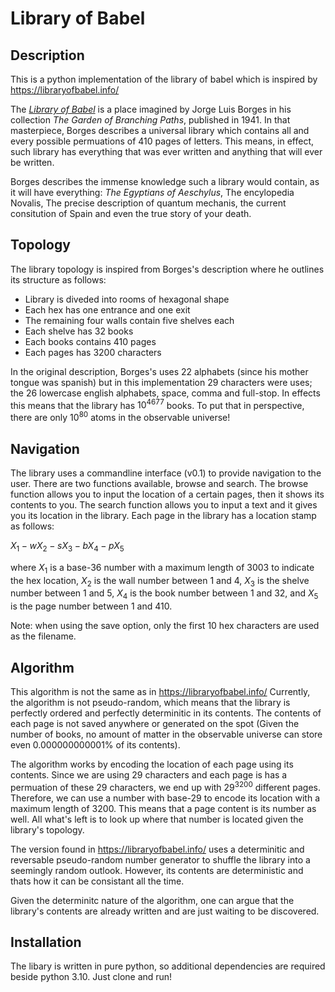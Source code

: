 # Library of Babel

## Description

This is a python implementation of the library of babel which is inspired by https://libraryofbabel.info/

The [*Library of Babel*](https://maskofreason.wordpress.com/wp-content/uploads/2011/02/the-library-of-babel-by-jorge-luis-borges.pdf) is a place imagined by Jorge Luis Borges in his collection *The Garden of Branching Paths*, published in 1941. In that masterpiece, Borges describes a universal library which contains all and every possible permuations of 410 pages of letters. This means, in effect, such library has everything that was ever written and anything that will ever be written.

Borges describes the immense knowledge such a library would contain, as it will have everything: *The Egyptians of Aeschylus*, The encylopedia Novalis, The precise description of quantum mechanis, the current consitution of Spain and even the true story of your death.

## Topology

The library topology is inspired from Borges's description where he outlines its structure as follows:

- Library is diveded into rooms of hexagonal shape
- Each hex has one entrance and one exit
- The remaining four walls contain five shelves each
- Each shelve has 32 books
- Each books contains 410 pages
- Each pages has 3200 characters

In the original description, Borges's uses 22 alphabets (since his mother tongue was spanish) but in this implementation 29 characters were uses; the 26 lowercase english alphabets, space, comma and full-stop. In effects this means that the library has $10^{4677}$ books. To put that in perspective, there are only $10^{80}$ atoms in the observable universe!

## Navigation

The library uses a commandline interface (v0.1) to provide navigation to the user. There are two functions available, browse and search. The browse function allows you to input the location of a certain pages, then it shows its contents to you. The search function allows you to input a text and it gives you its location in the library. Each page in the library has a location stamp as follows:

$X_1-wX_2-sX_3-bX_4-pX_5$

where $X_1$ is a base-36 number with a maximum length of 3003 to indicate the hex location, $X_2$ is the wall number between 1 and 4, $X_3$ is the shelve number between 1 and 5, $X_4$ is the book number between 1 and 32, and $X_5$ is the page number between 1 and 410.

Note: when using the save option, only the first 10 hex characters are used as the filename.

## Algorithm

This algorithm is not the same as in https://libraryofbabel.info/
Currently, the algorithm is not pseudo-random, which means that the library is perfectly ordered and perfectly determinitic in its contents. The contents of each page is not saved anywhere or generated on the spot (Given the number of books, no amount of matter in the observable universe can store even 0.000000000001% of its contents). 

The algorithm works by encoding the location of each page using its contents. Since we are using 29 characters and each page is has a permuation of these 29 characters, we end up with $29^{3200}$ different pages. Therefore, we can use a number with base-29 to encode its location with a maximum length of 3200. This means that a page content is its number as well. All what's left is to look up where that number is located given the library's topology.

The version found in https://libraryofbabel.info/ uses a determinitic and reversable pseudo-random number generator to shuffle the library into a seemingly random outlook. However, its contents are deterministic and thats how it can be consistant all the time.

Given the determinitc nature of the algorithm, one can argue that the library's contents are already written and are just waiting to be discovered.

## Installation

The libary is written in pure python, so additional dependencies are required beside python 3.10. Just clone and run!
